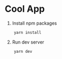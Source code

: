 # Cool App

1. Install npm packages
```
    yarn install
```

2. Run dev server
```
    yarn dev
```
